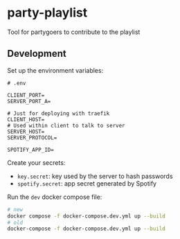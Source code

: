 # party-playlist

Tool for partygoers to contribute to the playlist

## Development

Set up the environment variables:

```
# .env

CLIENT_PORT=
SERVER_PORT_A=

# Just for deploying with traefik
CLIENT_HOST=
# Used within client to talk to server
SERVER_HOST=
SERVER_PROTOCOL=

SPOTIFY_APP_ID=
```

Create your secrets:

- `key.secret`: key used by the server to hash passwords
- `spotify.secret`: app secret generated by Spotify

Run the `dev` docker compose file:

```sh
# new
docker compose -f docker-compose.dev.yml up --build
# old
docker-compose -f docker-compose.dev.yml up --build
```
